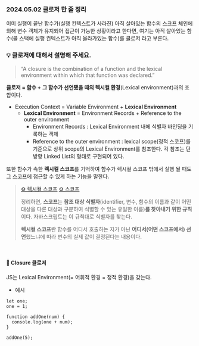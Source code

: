### 2024.05.02 클로저 한 줄 정리

이미 실행이 끝난 함수가(실행 컨텍스트가 사라진) 아직 살아있는 함수의 스크프 체인에 의해 변수 객체가 유지되어 접근이 가능한 상황이라고 한다면, 여기는 아직 살아있는 함수(콜 스택에 실행 컨텍스트가 아직 올라가있는 함수)를 클로저 라고 부른다.

### 💡 클로저에 대해서 설명해 주세요.

> “A closure is the combination of a function and the lexical environment within which that function was declared.”

**클로저 = 함수 + 그 함수가 선언됐을 때의 렉시컬 환경**(Lexical environment)과의 조합이다.

- Execution Context = Variable Environment + **Lexical Environment**
  - **Lexical Environment** = Environment Records + Reference to the outer environment
    - Environment Records : Lexical Environment 내에 식별자 바인딩을 기록하는 객체
    - Reference to the outer environment : lexical scope(정적 스코프)를 기준으로 상위 scope의 Lexical Environment를 참조한다. 각 참조는 단방향 Linked List의 형태로 구현되어 있다.

또한 함수가 속한 **렉시컬 스코프**를 기억하여 함수가 렉시컬 스코프 밖에서 실행 될 때도 그 스코프에 접근할 수 있게 하는 기능을 말한다.
<br>

> [⚙️ 렉시컬 스코프](https://m.blog.naver.com/sion00705/222049714456) [⚙️ 스코프](https://poiemaweb.com/js-scope)
>
> 정리하면, **스코프**는 **참조 대상 식별자**(identifier, 변수, 함수의 이름과 같이 어떤 대상을 다른 대상과 구분하여 식별할 수 있는 유일한 이름)**를 찾아내기 위한 규칙**이다. 자바스크립트는 이 규칙대로 식별자를 찾는다.
>
> **렉시컬 스코프**란 함수를 어디서 호출하는 지가 아닌 **어디서(어떤 스코프에서) 선언**했느냐에 따라 변수의 실제 값이 결정된다는 내용이다.

<br>

#### 🔗 Closure 클로저

JS는 Lexical Environment(= 어휘적 환경 = 정적 환경)을 갖는다.

- 예시

```
let one;
one = 1;

function addOne(num) {
  console.log(one + num);
}

addOne(5);
```
